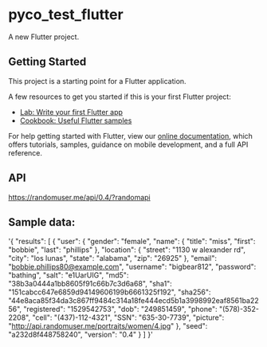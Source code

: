 # pyco_test_flutter

A new Flutter project.

## Getting Started

This project is a starting point for a Flutter application.

A few resources to get you started if this is your first Flutter project:

- [Lab: Write your first Flutter app](https://flutter.dev/docs/get-started/codelab)
- [Cookbook: Useful Flutter samples](https://flutter.dev/docs/cookbook)

For help getting started with Flutter, view our
[online documentation](https://flutter.dev/docs), which offers tutorials,
samples, guidance on mobile development, and a full API reference.


## API
https://randomuser.me/api/0.4/?randomapi

## Sample data:
'{
  "results": [
    {
      "user": {
        "gender": "female",
        "name": {
          "title": "miss",
          "first": "bobbie",
          "last": "phillips"
        },
        "location": {
          "street": "1130 w alexander rd",
          "city": "los lunas",
          "state": "alabama",
          "zip": "26925"
        },
        "email": "bobbie.phillips80@example.com",
        "username": "bigbear812",
        "password": "bathing",
        "salt": "e1UarUIG",
        "md5": "38b3a0444a1bb8605f91c66b7c3d6a68",
        "sha1": "151cabcc647e6859d94149606199b6661325f192",
        "sha256": "44e8aca85f34da3c867ff9484c314a18fe444ecd5b1a3998992eaf8561ba2256",
        "registered": "1529542753",
        "dob": "249851459",
        "phone": "(578)-352-2208",
        "cell": "(437)-112-4321",
        "SSN": "635-30-7739",
        "picture": "http://api.randomuser.me/portraits/women/4.jpg"
      },
      "seed": "a232d8f448758240",
      "version": "0.4"
    }
  ]
}'